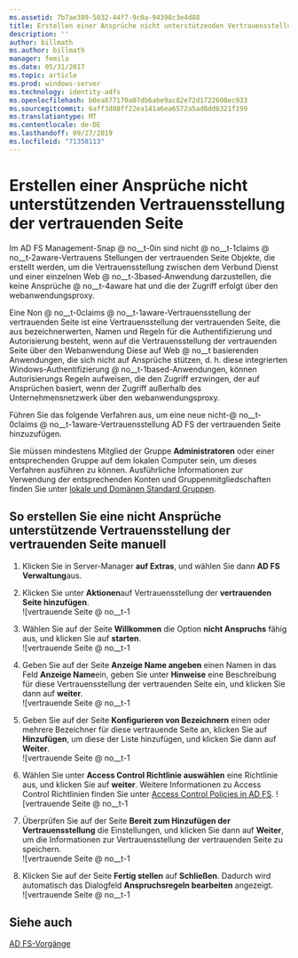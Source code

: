 ```yaml
---
ms.assetid: 7b7ae389-5032-44f7-9c0a-94398c3e4d88
title: Erstellen einer Ansprüche nicht unterstützenden Vertrauensstellung der vertrauenden Seite
description: ''
author: billmath
ms.author: billmath
manager: femila
ms.date: 05/31/2017
ms.topic: article
ms.prod: windows-server
ms.technology: identity-adfs
ms.openlocfilehash: b0ea877170a07db6abe9ac82e72d1722600ec933
ms.sourcegitcommit: 6aff3d88ff22ea141a6ea6572a5ad8dd6321f199
ms.translationtype: MT
ms.contentlocale: de-DE
ms.lasthandoff: 09/27/2019
ms.locfileid: "71358113"
---
```

# <a name="create-a-non-claims-aware-relying-party-trust"></a>Erstellen einer Ansprüche nicht unterstützenden Vertrauensstellung der vertrauenden Seite


Im AD FS Management-Snap @ no__t-0in sind nicht @ no__t-1claims @ no__t-2aware-Vertrauens Stellungen der vertrauenden Seite Objekte, die erstellt werden, um die Vertrauensstellung zwischen dem Verbund Dienst und einer einzelnen Web @ no__t-3based-Anwendung darzustellen, die keine Ansprüche @ no__t-4aware hat und die der Zugriff erfolgt über den webanwendungsproxy.  
  
Eine Non @ no__t-0claims @ no__t-1aware-Vertrauensstellung der vertrauenden Seite ist eine Vertrauensstellung der vertrauenden Seite, die aus bezeichnerwerten, Namen und Regeln für die Authentifizierung und Autorisierung besteht, wenn auf die Vertrauensstellung der vertrauenden Seite über den Webanwendung Diese auf Web @ no__t basierenden Anwendungen, die sich nicht auf Ansprüche stützen, d. h. diese integrierten Windows-Authentifizierung @ no__t-1based-Anwendungen, können Autorisierungs Regeln aufweisen, die den Zugriff erzwingen, der auf Ansprüchen basiert, wenn der Zugriff außerhalb des Unternehmensnetzwerk über den webanwendungsproxy.  
  
Führen Sie das folgende Verfahren aus, um eine neue nicht-@ no__t-0claims @ no__t-1aware-Vertrauensstellung AD FS der vertrauenden Seite hinzuzufügen.  
  
Sie müssen mindestens Mitglied der Gruppe **Administratoren** oder einer entsprechenden Gruppe auf dem lokalen Computer sein, um dieses Verfahren ausführen zu können.  Ausführliche Informationen zur Verwendung der entsprechenden Konten und Gruppenmitgliedschaften finden Sie unter [lokale und Domänen Standard Gruppen](https://go.microsoft.com/fwlink/?LinkId=83477).   
  
## <a name="to-create-a-non-claims-aware-relying-party-trust-manually"></a>So erstellen Sie eine nicht Ansprüche unterstützende Vertrauensstellung der vertrauenden Seite manuell 
1. Klicken Sie in Server-Manager **auf Extras**, und wählen Sie dann **AD FS Verwaltung**aus.  
  
2.  Klicken Sie unter **Aktionen**auf Vertrauensstellung der **vertrauenden Seite hinzufügen**.  
![vertrauende Seite @ no__t-1   

3.  Wählen Sie auf der Seite **Willkommen** die Option **nicht Anspruchs** fähig aus, und klicken Sie auf **starten**.  
![vertrauende Seite @ no__t-1 
  
4.  Geben Sie auf der Seite **Anzeige Name angeben** einen Namen in das Feld **Anzeige Name**ein, geben Sie unter **Hinweise** eine Beschreibung für diese Vertrauensstellung der vertrauenden Seite ein, und klicken Sie dann auf **weiter**.  
![vertrauende Seite @ no__t-1

5. Geben Sie auf der Seite **Konfigurieren von Bezeichnern** einen oder mehrere Bezeichner für diese vertrauende Seite an, klicken Sie auf **Hinzufügen**, um diese der Liste hinzufügen, und klicken Sie dann auf **Weiter**.  
![vertrauende Seite @ no__t-1

6.  Wählen Sie unter **Access Control Richtlinie auswählen** eine Richtlinie aus, und klicken Sie auf **weiter**.  Weitere Informationen zu Access Control Richtlinien finden Sie unter [Access Control Policies in AD FS](Access-Control-Policies-in-AD-FS.md). 
![vertrauende Seite @ no__t-1

7. Überprüfen Sie auf der Seite **Bereit zum Hinzufügen der Vertrauensstellung** die Einstellungen, und klicken Sie dann auf **Weiter**, um die Informationen zur Vertrauensstellung der vertrauenden Seite zu speichern.  
   ![vertrauende Seite @ no__t-1 

8. Klicken Sie auf der Seite **Fertig stellen** auf **Schließen**. Dadurch wird automatisch das Dialogfeld **Anspruchsregeln bearbeiten** angezeigt.  
![vertrauende Seite @ no__t-1  
  
## <a name="see-also"></a>Siehe auch  
[AD FS-Vorgänge](../../ad-fs/AD-FS-2016-Operations.md) 
